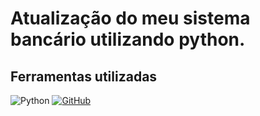 # Atualização do meu sistema bancário utilizando python.

## Ferramentas utilizadas
![Python](https://img.shields.io/badge/python-344?style=for-the-badge&logo=python&logoColor=E44)
[![GitHub](https://img.shields.io/badge/GitHub-344?style=for-the-badge&logo=github&logoColor=blue)](https://github.com/SEUUSERNAME)
